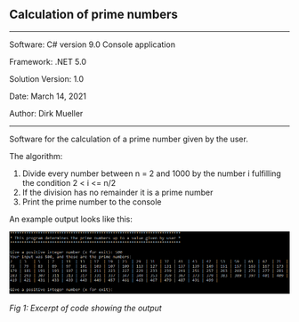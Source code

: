 ## Calculation of prime numbers
**********************************************
Software:		    C# version 9.0 Console application

Framework:          .NET 5.0

Solution Version:   1.0

Date: 			    March 14, 2021

Author:			    Dirk Mueller
**********************************************

Software for the calculation of a prime number given by the user. 

The algorithm:
1. Divide every number between n = 2 and 1000 by the number i fulfilling the condition 2 < i <= n/2
2. If the division has no remainder it is a prime number
3. Print the prime number to the console

An example output looks like this:

![](screen_output.png)

*Fig 1: Excerpt of code showing the output* 